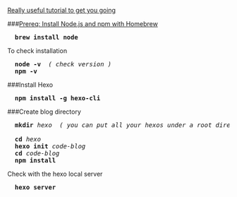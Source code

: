 [Really useful tutorial to get you going](http://js.tomordonez.com/Javascript/Hexo-Tutorial-To-Build-A-Static-Website-With-Node-JS/)

###[Prereq: Install Node.js and npm with Homebrew](http://blog.teamtreehouse.com/install-node-js-npm-mac)
<pre>
  <b>brew install node</b>
</pre>
To check installation
<pre>
  <b>node -v</b>  <em>( check version )</em>
  <b>npm -v</b>
</pre>

###Install Hexo
<pre>
  <b>npm install -g hexo-cli</b>
</pre>

###Create blog directory
<pre>
  <b>mkdir</b> <em>hexo</em>  <em>( you can put all your hexos under a root directory )</em>
  
  <b>cd</b> <em>hexo</em>
  <b>hexo init</b> <em>code-blog</em> 
  <b>cd</b> <em>code-blog</em>
  <b>npm install</b>
</pre>

Check with the hexo local server
<pre>
  <b>hexo server</b>
</pre>
